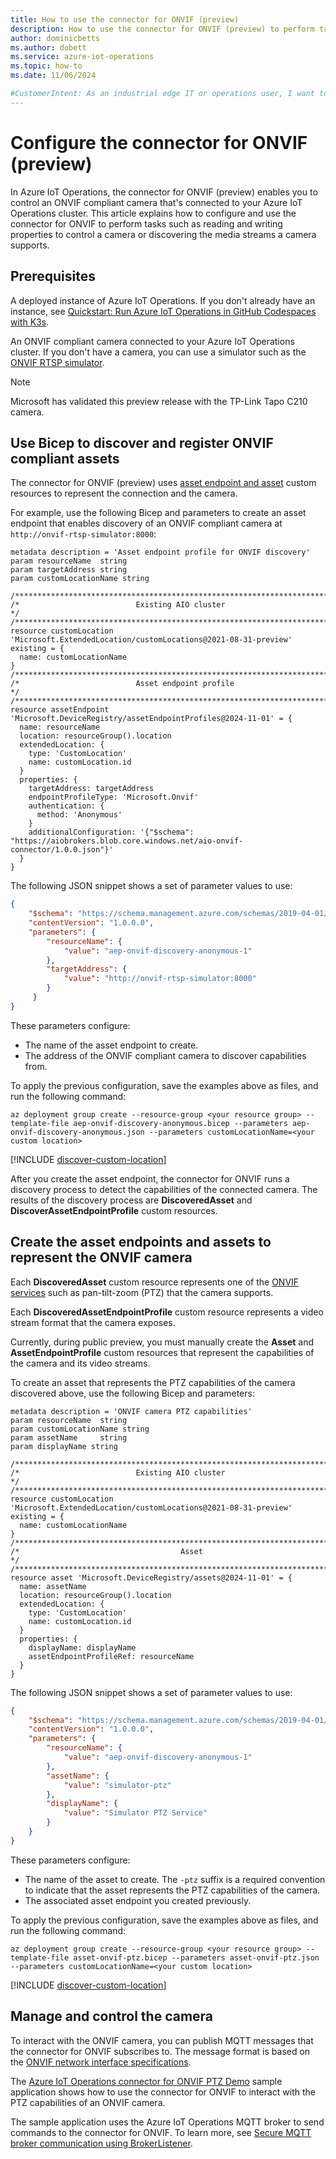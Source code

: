 ```yaml
---
title: How to use the connector for ONVIF (preview)
description: How to use the connector for ONVIF (preview) to perform tasks such as reading and writing settings in a connected ONVIF compliant camera.
author: dominicbetts
ms.author: dobett
ms.service: azure-iot-operations
ms.topic: how-to
ms.date: 11/06/2024

#CustomerIntent: As an industrial edge IT or operations user, I want to configure the connector for ONVIF so that I can read and write camera settings to control an ONVIF compliant camera.
---
```


# Configure the connector for ONVIF (preview)

In Azure IoT Operations, the connector for ONVIF (preview) enables you to control an ONVIF compliant camera that's connected to your Azure IoT Operations cluster. This article explains how to configure and use the connector for ONVIF to perform tasks such as reading and writing properties to control a camera or discovering the media streams a camera supports.

## Prerequisites

A deployed instance of Azure IoT Operations. If you don't already have an instance, see [Quickstart: Run Azure IoT Operations in GitHub Codespaces with K3s](../get-started-end-to-end-sample/quickstart-deploy.md).

An ONVIF compliant camera connected to your Azure IoT Operations cluster. If you don't have a camera, you can use a simulator such as the [ONVIF RTSP simulator](https://arcjumpstart.com/simulate_an_onvif_camera_with_rtsp).

> [!NOTE]
> Microsoft has validated this preview release with the TP-Link Tapo C210 camera.

## Use Bicep to discover and register ONVIF compliant assets

The connector for ONVIF (preview) uses [asset endpoint and asset](concept-assets-asset-endpoints.md) custom resources to represent the connection and the camera.

For example, use the following Bicep and parameters to create an asset endpoint that enables discovery of an ONVIF compliant camera at `http://onvif-rtsp-simulator:8000`:

```bicep
metadata description = 'Asset endpoint profile for ONVIF discovery'
param resourceName  string
param targetAddress string
param customLocationName string

/*****************************************************************************/
/*                          Existing AIO cluster                             */
/*****************************************************************************/
resource customLocation 'Microsoft.ExtendedLocation/customLocations@2021-08-31-preview' existing = {
  name: customLocationName
}
/*****************************************************************************/
/*                          Asset endpoint profile                           */
/*****************************************************************************/
resource assetEndpoint 'Microsoft.DeviceRegistry/assetEndpointProfiles@2024-11-01' = {
  name: resourceName
  location: resourceGroup().location
  extendedLocation: {
    type: 'CustomLocation'
    name: customLocation.id
  }
  properties: {
    targetAddress: targetAddress
    endpointProfileType: 'Microsoft.Onvif'
    authentication: {
      method: 'Anonymous'
    }
    additionalConfiguration: '{"$schema": "https://aiobrokers.blob.core.windows.net/aio-onvif-connector/1.0.0.json"}'
  }
}
```

The following JSON snippet shows a set of parameter values to use:

```json
{
    "$schema": "https://schema.management.azure.com/schemas/2019-04-01/deploymentParameters.json#",
    "contentVersion": "1.0.0.0",
    "parameters": {
        "resourceName": {
            "value": "aep-onvif-discovery-anonymous-1"
        },
        "targetAddress": {
            "value": "http://onvif-rtsp-simulator:8000"
        }
     }
}
```

These parameters configure:

- The name of the asset endpoint to create.
- The address of the ONVIF compliant camera to discover capabilities from.

To apply the previous configuration, save the examples above as files, and run the following command:

```azurecli
az deployment group create --resource-group <your resource group> --template-file aep-onvif-discovery-anonymous.bicep --parameters aep-onvif-discovery-anonymous.json --parameters customLocationName=<your custom location>
```

[!INCLUDE [discover-custom-location](../includes/discover-custom-location.md)]

After you create the asset endpoint, the connector for ONVIF runs a discovery process to detect the capabilities of the connected camera. The results of the discovery process are **DiscoveredAsset** and **DiscoverAssetEndpointProfile** custom resources.

## Create the asset endpoints and assets to represent the ONVIF camera

Each **DiscoveredAsset** custom resource represents one of the [ONVIF services](https://www.onvif.org/profiles/specifications/) such as pan-tilt-zoom (PTZ) that the camera supports.

Each **DiscoveredAssetEndpointProfile** custom resource represents a video stream format that the camera exposes.

Currently, during public preview, you must manually create the **Asset** and **AssetEndpointProfile** custom resources that represent the capabilities of the camera and its video streams.

To create an asset that represents the PTZ capabilities of the camera discovered above, use the following Bicep and parameters:

```bicep
metadata description = 'ONVIF camera PTZ capabilities'
param resourceName  string
param customLocationName string
param assetName     string
param displayName string

/*****************************************************************************/
/*                          Existing AIO cluster                             */
/*****************************************************************************/
resource customLocation 'Microsoft.ExtendedLocation/customLocations@2021-08-31-preview' existing = {
  name: customLocationName
}
/*****************************************************************************/
/*                                    Asset                                  */
/*****************************************************************************/
resource asset 'Microsoft.DeviceRegistry/assets@2024-11-01' = {
  name: assetName
  location: resourceGroup().location
  extendedLocation: {
    type: 'CustomLocation'
    name: customLocation.id
  }
  properties: {
    displayName: displayName
    assetEndpointProfileRef: resourceName
  }
}
```

The following JSON snippet shows a set of parameter values to use:

```json
{
    "$schema": "https://schema.management.azure.com/schemas/2019-04-01/deploymentParameters.json#",
    "contentVersion": "1.0.0.0",
    "parameters": {
        "resourceName": {
            "value": "aep-onvif-discovery-anonymous-1"
        },
        "assetName": {
            "value": "simulator-ptz"
        },
        "displayName": {
            "value": "Simulator PTZ Service"
        }
    }
}
```

These parameters configure:

- The name of the asset to create. The `-ptz` suffix is a required convention to indicate that the asset represents the PTZ capabilities of the camera.
- The associated asset endpoint you created previously.

To apply the previous configuration, save the examples above as files, and run the following command:

```azurecli
az deployment group create --resource-group <your resource group> --template-file asset-onvif-ptz.bicep --parameters asset-onvif-ptz.json --parameters customLocationName=<your custom location>
```

[!INCLUDE [discover-custom-location](../includes/discover-custom-location.md)]

## Manage and control the camera

To interact with the ONVIF camera, you can publish MQTT messages that the connector for ONVIF subscribes to. The message format is based on the [ONVIF network interface specifications](https://www.onvif.org/profiles/specifications/).

The [Azure IoT Operations connector for ONVIF PTZ Demo](https://github.com/Azure-Samples/explore-iot-operations/tree/main/samples/aio-onvif-connector-ptz-demo) sample application shows how to use the connector for ONVIF to interact with the PTZ capabilities of an ONVIF camera.

The sample application uses the Azure IoT Operations MQTT broker to send commands to the connector for ONVIF. To learn more, see [Secure MQTT broker communication using BrokerListener](../manage-mqtt-broker/howto-configure-brokerlistener.md).


